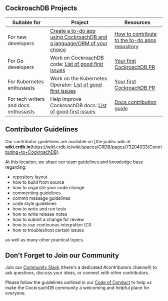 ## CockroachDB Projects

Suitable for | Project |  Resources
-------------|---------|------------
For new developers | [Create a to-do app using CockroachDB and a language/ORM of your choice](https://github.com/cockroachdb/cockroachdb-todo-apps) | [How to contribute to the to-do apps repository](https://github.com/cockroachdb/cockroachdb-todo-apps#how-to-contribute-to-this-repository)
For Go developers | Work on CockroachDB code: [List of good first issues](https://github.com/cockroachdb/cockroach/issues?q=is%3Aopen+is%3Aissue+label%3A%22good+first+issue%22) | [Your first CockroachDB PR](https://wiki.crdb.io/wiki/spaces/CRDB/pages/181633464/Your+first+CockroachDB+PR)
For Kubernetes enthusiasts | Work on the Kubernetes Operator: [List of good first issues](https://github.com/cockroachdb/cockroach-operator/labels/good%20first%20issue) | [Your first CockroachDB PR](https://wiki.crdb.io/wiki/spaces/CRDB/pages/181633464/Your+first+CockroachDB+PR)
For tech writers and docs enthusiasts | Help improve CockroachDB docs: [List of good first issues](https://github.com/cockroachdb/docs/issues?q=is%3Aopen+is%3Aissue+label%3Agood-first-issue) | [Docs contribution guide](https://github.com/cockroachdb/docs/wiki#using-github-desktop)

## Contributor Guidelines

Our contributor guidelines are available on [the public wiki at **wiki.crdb.io**(https://wiki.crdb.io/wiki/spaces/CRDB/pages/73204033/Contributing+to+CockroachDB).

At this location, we share our team guidelines and knowledge base
regarding:

- repository layout
- how to build from source
- how to organize your code change
- commenting guidelines
- commit message guidelines
- code style guidelines
- how to write and run tests
- how to write release notes
- how to submit a change for review
- how to use continuous integration (CI)
- how to troubleshoot certain issues

as well as many other practical topics. 

## Don’t Forget to Join our Community
Join our [Community Slack](https://go.crdb.dev/p/slack) (there's a dedicated #contributors channel!) to ask questions, discuss your ideas, or connect with other contributors.

Please follow the guidelines outlined in our [Code of Conduct](https://docs.google.com/document/d/1_BB3IrsAVglDNPy37Z6KQlii_c3fYETFlWMMBUpbY1M/edit#) to help us make the CockroachDB community a welcoming and helpful place for everyone.

